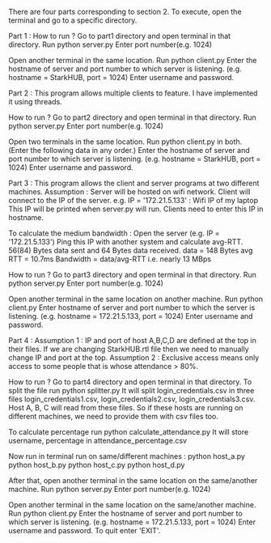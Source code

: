 There are four parts corresponding to section 2.
To execute, open the terminal and go to a specific directory.


Part 1 :
How to run ?
Go to part1 directory and open terminal in that directory.
Run python server.py
Enter port number(e.g. 1024)

Open another terminal in the same location.
Run python client.py
Enter the hostname of server and port number to which server is listening.
(e.g. hostname = StarkHUB, port = 1024)
Enter username and password.


Part 2 :
This program allows multiple clients to feature.
I have implemented it using threads.

How to run ?
Go to part2 directory and open terminal in that directory.
Run python server.py
Enter port number(e.g. 1024)

Open two terminals in the same location.
Run python client.py in both.
(Enter the following data in any order.)
Enter the hostname of server and port number to which server is listening.
(e.g. hostname = StarkHUB, port = 1024)
Enter username and password.


Part 3 :
This program allows the client and server programs at two different machines.
Assumption : Server will be hosted on wifi network. Client will connect to the IP of the server.
e.g. IP = '172.21.5.133' : Wifi IP of my laptop
This IP will be printed when server.py will run. Clients need to enter this IP in hostname.

To calculate the medium bandwidth :
Open the server (e.g. IP = '172.21.5.133')
Ping this IP with another system and calculate avg-RTT.
56(84) Bytes data sent and 64 Bytes data received.
data =  148 Bytes
avg RTT = 10.7ms
Bandwidth = data/avg-RTT i.e. nearly 13 MBps

How to run ?
Go to part3 directory and open terminal in that directory.
Run python server.py
Enter port number(e.g. 1024)

Open another terminal in the same location on another machine.
Run python client.py
Enter hostname of server and port number to which the server is listening.
(e.g. hostname = 172.21.5.133, port = 1024)
Enter username and password.


Part 4 :
Assumption 1 : IP and port of host A,B,C,D are defined at the top in their files.
If we are changing StarkHUB.rtl file then we need to manually change IP and port at the top.
Assumption 2 : Exclusive access means only access to some people that is whose attendance > 80%. 

How to run ?
Go to part4 directory and open terminal in that directory.
To split the file run python splitter.py
It will split login_credentials.csv in three files login_credentials1.csv,
login_credentials2.csv, login_credentials3.csv. Host A, B, C will read from these files.
So if these hosts are running on different machines, we need to provide them with csv files too.
 
To calculate percentage run python calculate_attendance.py
It will store username, percentage in attendance_percentage.csv

Now run in terminal run on same/different machines :
python host_a.py
python host_b.py
python host_c.py
python host_d.py

After that, open another terminal in the same location on the same/another machine.
Run python server.py
Enter port number(e.g. 1024)

Open another terminal in the same location on the same/another machine.
Run python client.py
Enter the hostname of server and port number to which server is listening.
(e.g. hostname = 172.21.5.133, port = 1024)
Enter username and password.
To quit enter 'EXIT'.
